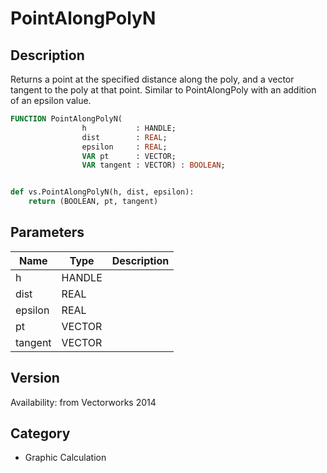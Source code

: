 # PointAlongPolyN

## Description
Returns a point at the specified distance along the poly, and a vector tangent to the poly at that point. Similar to PointAlongPoly with an addition of an epsilon value.

```pascal
FUNCTION PointAlongPolyN(
				h           : HANDLE;
				dist        : REAL;
				epsilon     : REAL;
				VAR pt      : VECTOR;
				VAR tangent : VECTOR) : BOOLEAN;
```

```python

def vs.PointAlongPolyN(h, dist, epsilon):
    return (BOOLEAN, pt, tangent)
```

## Parameters
|Name|Type|Description|
|---|---|---|
|h|HANDLE||
|dist|REAL||
|epsilon|REAL||
|pt|VECTOR||
|tangent|VECTOR||

## Version
Availability: from Vectorworks 2014
## Category
* Graphic Calculation

